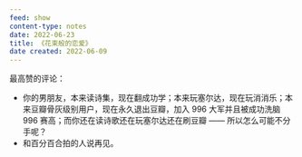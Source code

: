 ```yaml
---
feed: show
content-type: notes
date: 2022-06-23
title: 《花束般的恋爱》
date created: 2022-06-09
---
```

最高赞的评论：

- 你的男朋友，本来读诗集，现在翻成功学；本来玩塞尔达，现在玩消消乐；本来豆瓣骨灰级别用户，现在永久退出豆瓣，加入 996 大军并且被成功洗脑 996 赛高；而你还在读诗歌还在玩塞尔达还在刷豆瓣 —— 所以怎么可能不分手呢？
- 和百分百合拍的人说再见。
